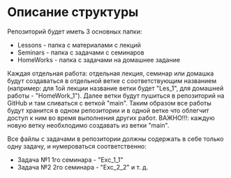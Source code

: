 # Описание структуры

Репозиторий будет иметь 3 основных папки:
* Lessons - папка с материалами с лекций
* Seminars - папка с задачами с семинаров
* HomeWorks - папка с задачами на домашнее задание

Каждая отдельная работа: отдельная лекция, семинар или домашка будут создаваться в отдельной ветке с соответствующим названием (например: для 1ой лекции название ветки будет "Les_1", для домашней работы - "HomeWork_1"). Далее ветки будут пушиться в репозиторий на GitHub и там сливаться с веткой "main". Таким образом все работы будут хранится в одном репозитории и в одной ветке что облегчит доступ к ним во время выполнения других работ. ВАЖНО!!!: каждую новую ветку необхлодимо создавать из ветки "main".

Все файлы с задачами в репозитории должны содержать в себе только одну задачу, и нумероваться соответственно:
* Задача №1 1го семинара - "Exc_1_1"
* Задача №2 2го семинара - "Exc_2_2" 
и т. д.
